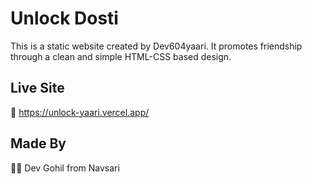 # Unlock Dosti

This is a static website created by Dev604yaari. It promotes friendship through a clean and simple HTML-CSS based design.

## Live Site
🔗 https://unlock-yaari.vercel.app/

## Made By
🧑‍💻 Dev Gohil from Navsari